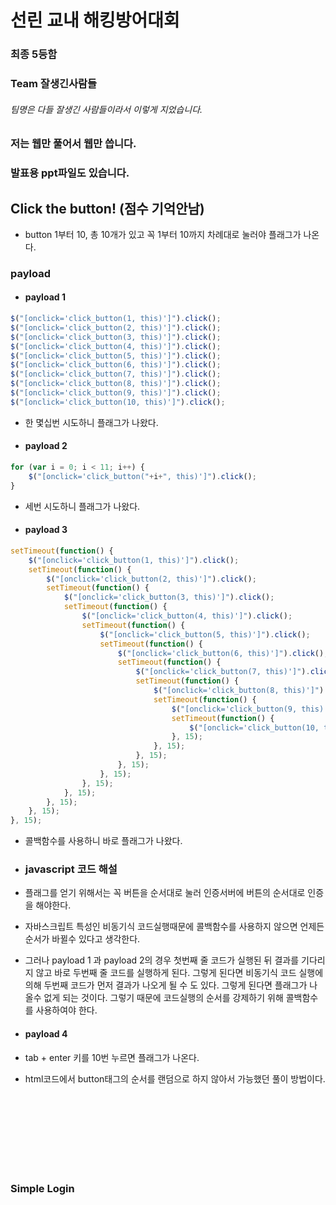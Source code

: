 # 선린 교내 해킹방어대회

### 최종 5등함
### Team 잘생긴사람들
###### 팀명은 다들 잘생긴 사람들이라서 이렇게 지었습니다.
### 저는 웹만 풀어서 웹만 씁니다.
### 발표용 ppt파일도 있습니다.

## Click the button! (점수 기억안남)

- button 1부터 10, 총 10개가 있고 꼭 1부터 10까지 차례대로 눌러야 플래그가 나온다.

### payload
- #### payload 1
```javascript
$("[onclick='click_button(1, this)']").click();
$("[onclick='click_button(2, this)']").click();
$("[onclick='click_button(3, this)']").click();
$("[onclick='click_button(4, this)']").click();
$("[onclick='click_button(5, this)']").click();
$("[onclick='click_button(6, this)']").click();
$("[onclick='click_button(7, this)']").click();
$("[onclick='click_button(8, this)']").click();
$("[onclick='click_button(9, this)']").click();
$("[onclick='click_button(10, this)']").click();
```
- 한 몇십번 시도하니 플래그가 나왔다.

- #### payload 2
```javascript
for (var i = 0; i < 11; i++) {
	$("[onclick='click_button("+i+", this)']").click();
}
```
- 세번 시도하니 플래그가 나왔다.

- #### payload 3
```javascript
setTimeout(function() {
    $("[onclick='click_button(1, this)']").click();
    setTimeout(function() {
        $("[onclick='click_button(2, this)']").click();
        setTimeout(function() {
            $("[onclick='click_button(3, this)']").click();
            setTimeout(function() {
                $("[onclick='click_button(4, this)']").click();
                setTimeout(function() {
                    $("[onclick='click_button(5, this)']").click();
                    setTimeout(function() {
                        $("[onclick='click_button(6, this)']").click();
                        setTimeout(function() {
                            $("[onclick='click_button(7, this)']").click();
                            setTimeout(function() {
                                $("[onclick='click_button(8, this)']").click();
                                setTimeout(function() {
                                    $("[onclick='click_button(9, this)']").click();
                                    setTimeout(function() {
                                        $("[onclick='click_button(10, this)']").click();
                                    }, 15);
                                }, 15);
                            }, 15);
                        }, 15);
                    }, 15);
                }, 15);
            }, 15);
        }, 15);
    }, 15);
}, 15);
```
- 콜백함수를 사용하니 바로 플래그가 나왔다.

- ### javascript 코드 해설
- 플래그를 얻기 위해서는 꼭 버튼을 순서대로 눌러 인증서버에 버튼의 순서대로 인증을 해야한다.
- 자바스크립트 특성인 비동기식 코드실행때문에 콜백함수를 사용하지 않으면 언제든 순서가 바뀔수 있다고 생각한다.
- 그러나 payload 1 과 payload 2의 경우 첫번째 줄 코드가 실행된 뒤 결과를 기다리지 않고 바로
두번째 줄 코드를 실행하게 된다. 그렇게 된다면 비동기식 코드 실행에 의해  두번째 코드가 먼저 결과가 나오게 될 수 도 있다.
그렇게 된다면 플래그가 나올수 없게 되는 것이다. 그렇기 때문에 코드실행의 순서를 강제하기 위해 콜백함수를 사용하여야 한다.

- #### payload 4 
- tab + enter 키를 10번 누르면 플래그가 나온다.
- html코드에서 button태그의 순서를 랜덤으로 하지 않아서 가능했던 풀이 방법이다.

<br>
<br>
<br>
<br>
<br>
<br>
<br>


### Simple Login

